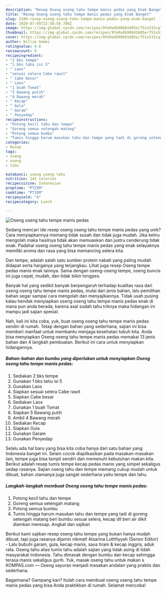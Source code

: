 ```yaml
---
description: "Resep Oseng oseng tahu tempe manis pedas yang Enak Banget"
title: "Resep Oseng oseng tahu tempe manis pedas yang Enak Banget"
slug: 3108-resep-oseng-oseng-tahu-tempe-manis-pedas-yang-enak-banget
date: 2020-07-05T22:58:59.788Z
image: https://img-global.cpcdn.com/recipes/9fe0adb90b81685e/751x532cq70/oseng-oseng-tahu-tempe-manis-pedas-foto-resep-utama.jpg
thumbnail: https://img-global.cpcdn.com/recipes/9fe0adb90b81685e/751x532cq70/oseng-oseng-tahu-tempe-manis-pedas-foto-resep-utama.jpg
cover: https://img-global.cpcdn.com/recipes/9fe0adb90b81685e/751x532cq70/oseng-oseng-tahu-tempe-manis-pedas-foto-resep-utama.jpg
author: Willie Gomez
ratingvalue: 4.6
reviewcount: 9
recipeingredient:
- "2 bks tempe"
- "1 bks tahu isi 5"
- " Laos"
- "sesuai selera Cabe rawit"
- " Cabe besar"
- " Laos"
- "1 buah Tomat"
- "5 Bawang putih"
- "4 Bawang merah"
- " Kecap"
- " Gula"
- " Garam"
- " Penyedap"
recipeinstructions:
- "Potong kecil tahu dan tempe"
- "Goreng semua setengah matang"
- "Potong semua bumbu"
- "Tumis hingga harum masukan tahu dan tempe yang tadi di goreng setengah matang beri bumbu sesuai selera, kecap dll beri air dikit diamkan meresap. Angkat dan sajikan"
categories:
- Resep
tags:
- oseng
- oseng
- tahu

katakunci: oseng oseng tahu 
nutrition: 142 calories
recipecuisine: Indonesian
preptime: "PT25M"
cooktime: "PT35M"
recipeyield: "4"
recipecategory: Lunch

---
```



![Oseng oseng tahu tempe manis pedas](https://img-global.cpcdn.com/recipes/9fe0adb90b81685e/751x532cq70/oseng-oseng-tahu-tempe-manis-pedas-foto-resep-utama.jpg)

Sedang mencari ide resep oseng oseng tahu tempe manis pedas yang unik? Cara menyiapkannya memang tidak susah dan tidak juga mudah. Jika keliru mengolah maka hasilnya tidak akan memuaskan dan justru cenderung tidak enak. Padahal oseng oseng tahu tempe manis pedas yang enak selayaknya memiliki aroma dan rasa yang bisa memancing selera kita.

Dan tempe, adalah salah satu sumber protein nabati yang paling mudah didapat serta harganya yang terjangkau. Lihat juga resep Oseng tempe pedas manis enak lainnya. Sama dengan oseng-oseng tempe, oseng buncis ini juga cepat, mudah, dan tidak bikin tongpes.

Banyak hal yang sedikit banyak berpengaruh terhadap kualitas rasa dari oseng oseng tahu tempe manis pedas, mulai dari jenis bahan, lalu pemilihan bahan segar sampai cara mengolah dan menyajikannya. Tidak usah pusing kalau hendak menyiapkan oseng oseng tahu tempe manis pedas enak di mana pun anda berada, karena asal sudah tahu triknya maka hidangan ini mampu jadi sajian spesial.


Nah, kali ini kita coba, yuk, buat oseng oseng tahu tempe manis pedas sendiri di rumah. Tetap dengan bahan yang sederhana, sajian ini bisa memberi manfaat untuk membantu menjaga kesehatan tubuh kita. Anda bisa menyiapkan Oseng oseng tahu tempe manis pedas memakai 13 jenis bahan dan 4 langkah pembuatan. Berikut ini cara untuk menyiapkan hidangannya.

<!--inarticleads1-->

##### Bahan-bahan dan bumbu yang diperlukan untuk menyiapkan Oseng oseng tahu tempe manis pedas:

1. Sediakan 2 bks tempe
1. Gunakan 1 bks tahu isi 5
1. Gunakan  Laos
1. Siapkan sesuai selera Cabe rawit
1. Siapkan  Cabe besar
1. Sediakan  Laos
1. Gunakan 1 buah Tomat
1. Siapkan 5 Bawang putih
1. Ambil 4 Bawang merah
1. Sediakan  Kecap
1. Siapkan  Gula
1. Gunakan  Garam
1. Gunakan  Penyedap


Selalu ada hal baru yang bisa kita coba hanya dari satu bahan yang Indonesia banget ini. Selain cocok diaplikasikan pada masakan-masakan lain, tempe juga bisa tampil sendiri dan memenuhi kebutuhan makan kita. Berikut adalah resep tumis tempe kecap pedas manis yang simpel sekaligus sedap rasanya. Sajian oseng tahu dan tempe memang cukup mudah untuk dibuat, bahan utamanya juga sangat sederhana yaitu tempe dan tahu. 

<!--inarticleads2-->

##### Langkah-langkah membuat Oseng oseng tahu tempe manis pedas:

1. Potong kecil tahu dan tempe
1. Goreng semua setengah matang
1. Potong semua bumbu
1. Tumis hingga harum masukan tahu dan tempe yang tadi di goreng setengah matang beri bumbu sesuai selera, kecap dll beri air dikit diamkan meresap. Angkat dan sajikan


Berikut kami sajikan resep oseng tahu tempe yang bukan hanya mudah dibuat, tapi juga rasanya dijamin nikmat! Atsarina Luthfiyyah (Senior Editor) - Lalu bubuhi garam, gula, kecap manis, saus tiram &amp; kecap inggris, aduk rata. Oseng tahu alias tumis tahu adalah sajian yang tidak asing di lidah masyarakat Indonesia. Tahu dimasak dengan bumbu dan kecap sehingga terasa manis sekaligus gurih. Yuk, masak oseng tahu untuk makan s KOMPAS.com — Oseng sayuran menjadi masakan andalan yang praktis dan sederhana. 

Bagaimana? Gampang kan? Itulah cara membuat oseng oseng tahu tempe manis pedas yang bisa Anda praktikkan di rumah. Selamat mencoba!
